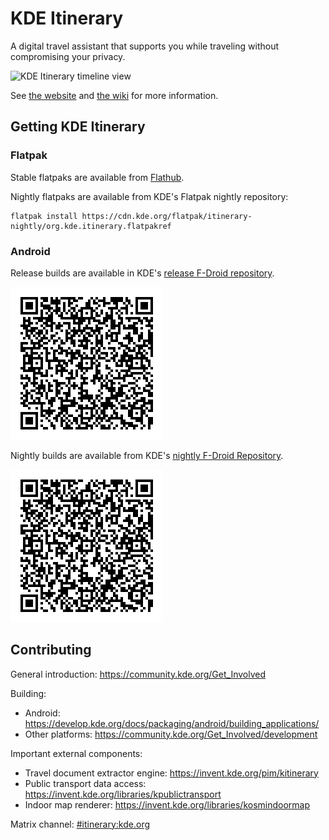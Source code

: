 # KDE Itinerary

A digital travel assistant that supports you while traveling without compromising your privacy.

![KDE Itinerary timeline view](https://cdn.kde.org/screenshots/itinerary/kde-itinerary-timeline.png)

See [the website](https://apps.kde.org/itinerary) and [the wiki](https://community.kde.org/KDE_PIM/KDE_Itinerary) for more information.

## Getting KDE Itinerary

### Flatpak

Stable flatpaks are available from [Flathub](https://flathub.org/apps/details/org.kde.itinerary).

Nightly flatpaks are available from KDE's Flatpak nightly repository:

```
flatpak install https://cdn.kde.org/flatpak/itinerary-nightly/org.kde.itinerary.flatpakref
```

### Android

Release builds are available in KDE's [release F-Droid repository](https://cdn.kde.org/android/stable-releases/fdroid/repo/?fingerprint=13784BA6C80FF4E2181E55C56F961EED5844CEA16870D3B38D58780B85E1158F).

![Link to KDE's release F-Droid repository](doc/kde-fdroid-release-repository-link.png)

Nightly builds are available from KDE's [nightly F-Droid Repository](https://cdn.kde.org/android/fdroid/repo/?fingerprint=B3EBE10AFA6C5C400379B34473E843D686C61AE6AD33F423C98AF903F056523F).

![Link to KDE's nightly F-Droid repository](doc/kde-fdroid-release-repository-link.png)

## Contributing

General introduction: https://community.kde.org/Get_Involved

Building:
- Android: https://develop.kde.org/docs/packaging/android/building_applications/
- Other platforms: https://community.kde.org/Get_Involved/development

Important external components:
- Travel document extractor engine: https://invent.kde.org/pim/kitinerary
- Public transport data access: https://invent.kde.org/libraries/kpublictransport
- Indoor map renderer: https://invent.kde.org/libraries/kosmindoormap

Matrix channel: [#itinerary:kde.org](https://matrix.to/#/#itinerary:kde.org)
